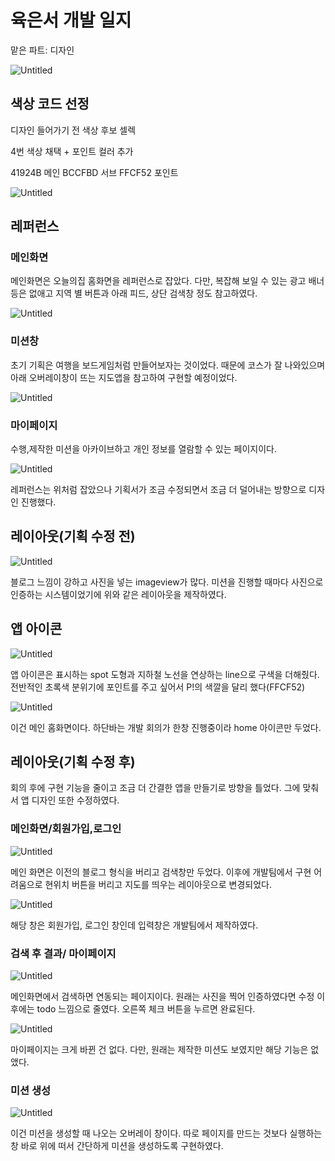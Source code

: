 # 육은서 개발 일지

맡은 파트: 디자인 

![Untitled](%E1%84%8B%E1%85%B2%E1%86%A8%E1%84%8B%E1%85%B3%E1%86%AB%E1%84%89%E1%85%A5%20%E1%84%80%E1%85%A2%E1%84%87%E1%85%A1%E1%86%AF%20%E1%84%8B%E1%85%B5%E1%86%AF%E1%84%8C%E1%85%B5%207fde7bbe98b1426b8ce658c5746657ef/Untitled.png)

## 색상 코드 선정

디자인 들어가기 전 색상 후보 셀렉

4번 색상 채택 + 포인트 컬러 추가 

41924B 메인
BCCFBD 서브
FFCF52 포인트

![Untitled](%E1%84%8B%E1%85%B2%E1%86%A8%E1%84%8B%E1%85%B3%E1%86%AB%E1%84%89%E1%85%A5%20%E1%84%80%E1%85%A2%E1%84%87%E1%85%A1%E1%86%AF%20%E1%84%8B%E1%85%B5%E1%86%AF%E1%84%8C%E1%85%B5%207fde7bbe98b1426b8ce658c5746657ef/Untitled%201.png)

## 레퍼런스

### 메인화면

메인화면은 오늘의집 홈화면을 레퍼런스로 잡았다. 다만, 복잡해 보일 수 있는 광고 배너 등은 없애고 지역 별 버튼과 아래 피드, 상단 검색창 정도 참고하였다. 

![Untitled](%E1%84%8B%E1%85%B2%E1%86%A8%E1%84%8B%E1%85%B3%E1%86%AB%E1%84%89%E1%85%A5%20%E1%84%80%E1%85%A2%E1%84%87%E1%85%A1%E1%86%AF%20%E1%84%8B%E1%85%B5%E1%86%AF%E1%84%8C%E1%85%B5%207fde7bbe98b1426b8ce658c5746657ef/Untitled%202.png)

### 미션창

초기 기획은 여행을 보드게임처럼 만들어보자는 것이었다. 때문에 코스가 잘 나와있으며 아래 오버레이창이 뜨는 지도앱을 참고하여 구현할 예정이었다. 

![Untitled](%E1%84%8B%E1%85%B2%E1%86%A8%E1%84%8B%E1%85%B3%E1%86%AB%E1%84%89%E1%85%A5%20%E1%84%80%E1%85%A2%E1%84%87%E1%85%A1%E1%86%AF%20%E1%84%8B%E1%85%B5%E1%86%AF%E1%84%8C%E1%85%B5%207fde7bbe98b1426b8ce658c5746657ef/Untitled%203.png)

### 마이페이지

수행,제작한 미션을 아카이브하고 개인 정보를 열람할 수 있는 페이지이다. 

![Untitled](%E1%84%8B%E1%85%B2%E1%86%A8%E1%84%8B%E1%85%B3%E1%86%AB%E1%84%89%E1%85%A5%20%E1%84%80%E1%85%A2%E1%84%87%E1%85%A1%E1%86%AF%20%E1%84%8B%E1%85%B5%E1%86%AF%E1%84%8C%E1%85%B5%207fde7bbe98b1426b8ce658c5746657ef/Untitled%204.png)

레퍼런스는 위처럼 잡았으나 기획서가 조금 수정되면서 조금 더 덜어내는 방향으로 디자인 진행했다. 

## 레이아웃(기획 수정 전)

![Untitled](%E1%84%8B%E1%85%B2%E1%86%A8%E1%84%8B%E1%85%B3%E1%86%AB%E1%84%89%E1%85%A5%20%E1%84%80%E1%85%A2%E1%84%87%E1%85%A1%E1%86%AF%20%E1%84%8B%E1%85%B5%E1%86%AF%E1%84%8C%E1%85%B5%207fde7bbe98b1426b8ce658c5746657ef/Untitled%205.png)

블로그 느낌이 강하고 사진을 넣는 imageview가 많다. 미션을 진행할 때마다 사진으로 인증하는 시스템이었기에 위와 같은 레이아웃을 제작하였다. 

## 앱 아이콘

![Untitled](%E1%84%8B%E1%85%B2%E1%86%A8%E1%84%8B%E1%85%B3%E1%86%AB%E1%84%89%E1%85%A5%20%E1%84%80%E1%85%A2%E1%84%87%E1%85%A1%E1%86%AF%20%E1%84%8B%E1%85%B5%E1%86%AF%E1%84%8C%E1%85%B5%207fde7bbe98b1426b8ce658c5746657ef/Untitled%206.png)

앱 아이콘은 표시하는 spot 도형과 지하철 노선을 연상하는 line으로 구색을 더해줬다. 전반적인 초록색 분위기에 포인트를 주고 싶어서 P!의 색깔을 달리 했다(FFCF52) 

![Untitled](%E1%84%8B%E1%85%B2%E1%86%A8%E1%84%8B%E1%85%B3%E1%86%AB%E1%84%89%E1%85%A5%20%E1%84%80%E1%85%A2%E1%84%87%E1%85%A1%E1%86%AF%20%E1%84%8B%E1%85%B5%E1%86%AF%E1%84%8C%E1%85%B5%207fde7bbe98b1426b8ce658c5746657ef/Untitled%207.png)

이건 메인 홈화면이다. 하단바는 개발 회의가 한창 진행중이라 home 아이콘만 두었다. 

## 레이아웃(기획 수정 후)

회의 후에 구현 기능을 줄이고 조금 더 간결한 앱을 만들기로 방향을 틀었다. 그에 맞춰서 앱 디자인 또한 수정하였다. 

### 메인화면/회원가입,로그인

![Untitled](%E1%84%8B%E1%85%B2%E1%86%A8%E1%84%8B%E1%85%B3%E1%86%AB%E1%84%89%E1%85%A5%20%E1%84%80%E1%85%A2%E1%84%87%E1%85%A1%E1%86%AF%20%E1%84%8B%E1%85%B5%E1%86%AF%E1%84%8C%E1%85%B5%207fde7bbe98b1426b8ce658c5746657ef/Untitled%208.png)

메인 화면은 이전의 블로그 형식을 버리고 검색창만 두었다. 이후에 개발팀에서 구현 어려움으로 현위치 버튼을 버리고 지도를 띄우는 레이아웃으로 변경되었다. 

![Untitled](%E1%84%8B%E1%85%B2%E1%86%A8%E1%84%8B%E1%85%B3%E1%86%AB%E1%84%89%E1%85%A5%20%E1%84%80%E1%85%A2%E1%84%87%E1%85%A1%E1%86%AF%20%E1%84%8B%E1%85%B5%E1%86%AF%E1%84%8C%E1%85%B5%207fde7bbe98b1426b8ce658c5746657ef/Untitled%209.png)

해당 창은 회원가입, 로그인 창인데 입력창은 개발팀에서 제작하였다. 

### 검색 후 결과/ 마이페이지

![Untitled](%E1%84%8B%E1%85%B2%E1%86%A8%E1%84%8B%E1%85%B3%E1%86%AB%E1%84%89%E1%85%A5%20%E1%84%80%E1%85%A2%E1%84%87%E1%85%A1%E1%86%AF%20%E1%84%8B%E1%85%B5%E1%86%AF%E1%84%8C%E1%85%B5%207fde7bbe98b1426b8ce658c5746657ef/Untitled%2010.png)

메인화면에서 검색하면 연동되는 페이지이다. 원래는 사진을 찍어 인증하였다면 수정 이후에는 todo 느낌으로 줄였다. 오른쪽 체크 버튼을 누르면 완료된다. 

![Untitled](%E1%84%8B%E1%85%B2%E1%86%A8%E1%84%8B%E1%85%B3%E1%86%AB%E1%84%89%E1%85%A5%20%E1%84%80%E1%85%A2%E1%84%87%E1%85%A1%E1%86%AF%20%E1%84%8B%E1%85%B5%E1%86%AF%E1%84%8C%E1%85%B5%207fde7bbe98b1426b8ce658c5746657ef/Untitled%2011.png)

마이페이지는 크게 바뀐 건 없다. 다만, 원래는 제작한 미션도 보였지만 해당 기능은 없앴다. 

### 미션 생성

![Untitled](%E1%84%8B%E1%85%B2%E1%86%A8%E1%84%8B%E1%85%B3%E1%86%AB%E1%84%89%E1%85%A5%20%E1%84%80%E1%85%A2%E1%84%87%E1%85%A1%E1%86%AF%20%E1%84%8B%E1%85%B5%E1%86%AF%E1%84%8C%E1%85%B5%207fde7bbe98b1426b8ce658c5746657ef/Untitled%2012.png)

이건 미션을 생성할 때 나오는 오버레이 창이다. 따로 페이지를 만드는 것보다 실행하는 창 바로 위에 떠서 간단하게 미션을 생성하도록 구현하였다.